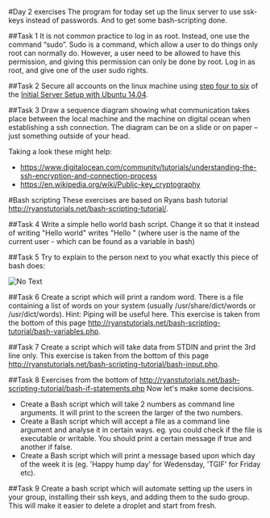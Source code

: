 #Day 2 exercises
The program for today set up the linux server to use ssk-keys instead of passwords. And to get some bash-scripting done.

##Task 1
It is not common practice to log in as root. Instead, one use the command “sudo”. Sudo is a command, which allow a user to do things only root can normally do. However, a user need to be allowed to have this permission, and giving this permission can only be done by root. Log in as root, and give one of the user sudo rights. 

##Task 2
Secure all accounts on the linux machine using [step four to six](https://www.digitalocean.com/community/tutorials/initial-server-setup-with-ubuntu-14-04) of the [Initial Server Setup with Ubuntu 14.04](https://www.digitalocean.com/community/tutorials/initial-server-setup-with-ubuntu-14-04).

##Task 3 
Draw a sequence diagram showing what communication takes place between the local machine and the machine on digital ocean when establishing a ssh connection. The diagram can be on a slide or on paper – just something outside of your head.

Taking a look these might help:

* <https://www.digitalocean.com/community/tutorials/understanding-the-ssh-encryption-and-connection-process>
* <https://en.wikipedia.org/wiki/Public-key_cryptography>


#Bash scripting
These exercises are based on Ryans bash tutorial <http://ryanstutorials.net/bash-scripting-tutorial/>.

##Task 4 
Write a simple hello world bash script. 
Change it so that it instead of writing "Hello world" writes "Hello <user>" (where user is the name of the current user - which can be found as a variable in bash)
	
##Task 5
Try to explain to the person next to you what exactly this piece of bash does:

![No Text](../img/bash01.jpg)

##Task 6
Create a script which will print a random word. There is a file containing a list of words on your system (usually /usr/share/dict/words or /usr/dict/words). Hint: Piping will be useful here. 
This exercise is taken from the bottom of this page <http://ryanstutorials.net/bash-scripting-tutorial/bash-variables.php>.

##Task 7
Create a script which will take data from STDIN and print the 3rd line only.
This exercise is taken from the bottom of this page <http://ryanstutorials.net/bash-scripting-tutorial/bash-input.php>.

##Task 8
Exercises from the bottom of <http://ryanstutorials.net/bash-scripting-tutorial/bash-if-statements.php>
Now let's make some decisions.

* Create a Bash script which will take 2 numbers as command line arguments. It will print to the screen the larger of the two numbers.
* Create a Bash script which will accept a file as a command line argument and analyse it in certain ways. eg. you could check if the file is executable or writable. You should print a certain message if true and another if false.
* Create a Bash script which will print a message based upon which day of the week it is (eg. 'Happy hump day' for Wedensday, 'TGIF' for Friday etc).

##Task 9
Create a bash script which will automate setting up the users in your group, installing their ssh keys, and adding them to the sudo group. This will make it easier to delete a droplet and start from fresh.